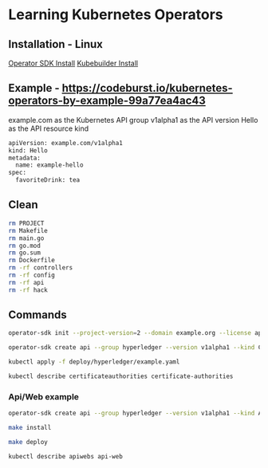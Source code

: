 Learning Kubernetes Operators
===============================

## Installation - Linux
[Operator SDK Install](https://github.com/operator-framework/operator-sdk)
[Kubebuilder Install](https://book-v1.book.kubebuilder.io/getting_started/installation_and_setup.html)

## Example - https://codeburst.io/kubernetes-operators-by-example-99a77ea4ac43
example.com as the Kubernetes API group
v1alpha1 as the API version
Hello as the API resource kind
```bash
apiVersion: example.com/v1alpha1
kind: Hello
metadata:
  name: example-hello
spec:
  favoriteDrink: tea
```

## Clean
```bash
rm PROJECT 
rm Makefile 
rm main.go 
rm go.mod
rm go.sum 
rm Dockerfile 
rm -rf controllers 
rm -rf config 
rm -rf api 
rm -rf hack 
```

## Commands
```bash
operator-sdk init --project-version=2 --domain example.org --license apache2 --owner "Nick Kotenberg" --repo=k8soperators
```

```bash
operator-sdk create api --group hyperledger --version v1alpha1 --kind CertificateAuthority
```

```bash
kubectl apply -f deploy/hyperledger/example.yaml
```

```bash
kubectl describe certificateauthorities certificate-authorities
```

### Api/Web example
```bash
operator-sdk create api --group hyperledger --version v1alpha1 --kind ApiWeb

make install

make deploy

kubectl describe apiwebs api-web
```

